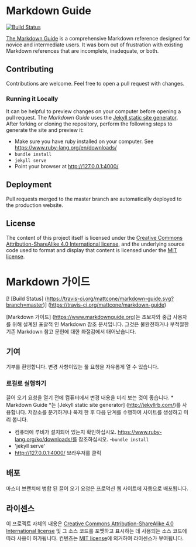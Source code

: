 ## <In English>

# Markdown Guide

[![Build Status](https://travis-ci.org/mattcone/markdown-guide.svg?branch=master)](https://travis-ci.org/mattcone/markdown-guide)

[The Markdown Guide](https://www.markdownguide.org) is a comprehensive Markdown reference designed for novice and intermediate users. It was born out of frustration with existing Markdown references that are incomplete, inadequate, or both.

## Contributing

Contributions are welcome. Feel free to open a pull request with changes.

### Running it Locally

It can be helpful to preview changes on your computer before opening a pull request. The *Markdown Guide* uses the [Jekyll static site generator](http://jekyllrb.com/). After forking or cloning the repository, perform the following steps to generate the site and preview it:

- Make sure you have ruby installed on your computer. See https://www.ruby-lang.org/en/downloads/
- `bundle install`
- `jekyll serve`
- Point your browser at http://127.0.0.1:4000/

## Deployment

Pull requests merged to the master branch are automatically deployed to the production website.

## License

The content of this project itself is licensed under the [Creative Commons Attribution-ShareAlike 4.0 International license](https://creativecommons.org/licenses/by-sa/4.0/), and the underlying source code used to format and display that content is licensed under the [MIT license](LICENSE.txt).



## <In korea>
# Markdown 가이드

[! [Build Status] (https://travis-ci.org/mattcone/markdown-guide.svg?branch=master)] (https://travis-ci.org/mattcone/markdown-guide)

[Markdown 가이드] (https://www.markdownguide.org)는 초보자와 중급 사용자를 위해 설계된 포괄적 인 Markdown 참조 문서입니다. 그것은 불완전하거나 부적절한 기존 Markdown 참고 문헌에 대한 좌절감에서 태어났습니다.

## 기여

기부를 환영합니다. 변경 사항이있는 풀 요청을 자유롭게 열 수 있습니다.

### 로컬로 실행하기

끌어 오기 요청을 열기 전에 컴퓨터에서 변경 내용을 미리 보는 것이 좋습니다. * Markdown Guide *는 [Jekyll static site generator] (http://jekyllrb.com/)를 사용합니다. 저장소를 분기하거나 복제 한 후 다음 단계를 수행하여 사이트를 생성하고 미리 봅니다.

- 컴퓨터에 루비가 설치되어 있는지 확인하십시오. https://www.ruby-lang.org/ko/downloads/를 참조하십시오.
-`bundle install`
- 'jekyll serve'
- http://127.0.0.1:4000/ 브라우저를 클릭

## 배포

마스터 브랜치에 병합 된 끌어 오기 요청은 프로덕션 웹 사이트에 자동으로 배포됩니다.

## 라이센스

이 프로젝트 자체의 내용은 [Creative Commons Attribution-ShareAlike 4.0 International license](https://creativecommons.org/licenses/by-sa/4.0/) 및 그 소스 코드를 포맷하고 표시하는 데 사용되는 소스 코드에 따라 사용이 허가됩니다. 컨텐츠는 [MIT license](LICENSE.txt)에 의거하여 라이센스가 부여됩니다.
